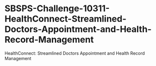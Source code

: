 # SBSPS-Challenge-10311-HealthConnect-Streamlined-Doctors-Appointment-and-Health-Record-Management
HealthConnect: Streamlined Doctors Appointment and Health Record Management
